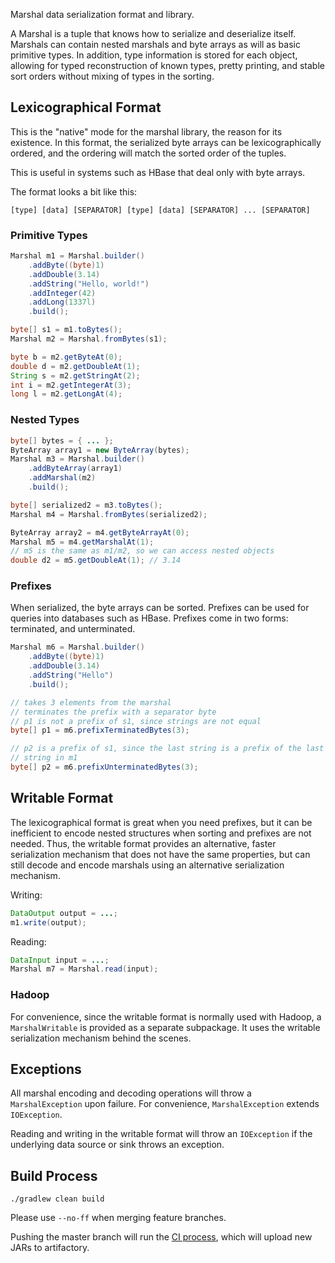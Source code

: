 Marshal data serialization format and library.

A Marshal is a tuple that knows how to serialize and deserialize itself.
Marshals can contain nested marshals and byte arrays as will as basic primitive
types. In addition, type information is stored for each object, allowing for
typed reconstruction of known types, pretty printing, and stable sort orders
without mixing of types in the sorting.

## Lexicographical Format

This is the "native" mode for the marshal library, the reason for its
existence. In this format, the serialized byte arrays can be lexicographically
ordered, and the ordering will match the sorted order of the tuples.

This is useful in systems such as HBase that deal only with byte arrays.

The format looks a bit like this:

    [type] [data] [SEPARATOR] [type] [data] [SEPARATOR] ... [SEPARATOR]

### Primitive Types

```java
Marshal m1 = Marshal.builder()
    .addByte((byte)1)
    .addDouble(3.14)
    .addString("Hello, world!")
    .addInteger(42)
    .addLong(1337l)
    .build();

byte[] s1 = m1.toBytes();
Marshal m2 = Marshal.fromBytes(s1);

byte b = m2.getByteAt(0);
double d = m2.getDoubleAt(1);
String s = m2.getStringAt(2);
int i = m2.getIntegerAt(3);
long l = m2.getLongAt(4);
```

### Nested Types

```java
byte[] bytes = { ... };
ByteArray array1 = new ByteArray(bytes);
Marshal m3 = Marshal.builder()
    .addByteArray(array1)
    .addMarshal(m2)
    .build();

byte[] serialized2 = m3.toBytes();
Marshal m4 = Marshal.fromBytes(serialized2);

ByteArray array2 = m4.getByteArrayAt(0);
Marshal m5 = m4.getMarshalAt(1);
// m5 is the same as m1/m2, so we can access nested objects
double d2 = m5.getDoubleAt(1); // 3.14
```

### Prefixes

When serialized, the byte arrays can be sorted. Prefixes can be used for
queries into databases such as HBase. Prefixes come in two forms: terminated,
and unterminated.

```java
Marshal m6 = Marshal.builder()
    .addByte((byte)1)
    .addDouble(3.14)
    .addString("Hello")
    .build();

// takes 3 elements from the marshal
// terminates the prefix with a separator byte
// p1 is not a prefix of s1, since strings are not equal
byte[] p1 = m6.prefixTerminatedBytes(3);

// p2 is a prefix of s1, since the last string is a prefix of the last
// string in m1
byte[] p2 = m6.prefixUnterminatedBytes(3);

```

## Writable Format

The lexicographical format is great when you need prefixes, but it can be
inefficient to encode nested structures when sorting and prefixes are not
needed. Thus, the writable format provides an alternative, faster serialization
mechanism that does not have the same properties, but can still decode and
encode marshals using an alternative serialization mechanism.

Writing:

```java
DataOutput output = ...;
m1.write(output);
```

Reading:

```java
DataInput input = ...;
Marshal m7 = Marshal.read(input);
```

### Hadoop

For convenience, since the writable format is normally used with Hadoop, a
`MarshalWritable` is provided as a separate subpackage. It uses the writable
serialization mechanism behind the scenes.

## Exceptions

All marshal encoding and decoding operations will throw a `MarshalException`
upon failure. For convenience, `MarshalException` extends `IOException`.

Reading and writing in the writable format will throw an `IOException` if the
underlying data source or sink throws an exception.

## Build Process

    ./gradlew clean build

Please use `--no-ff` when merging feature branches.

Pushing the master branch will run the
[CI process](https://jenkins.fullcontact.com/job/datascience/job/marshal/),
which will upload new JARs to artifactory.
